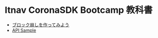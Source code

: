 # Itnav CoronaSDK Bootcamp 教科書

* [ブロック崩しを作ってみよう](./breakoutSample/index.md)
* [API Sample](./apiSample/index.md)